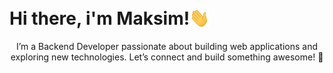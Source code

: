 <div align="center">
  <br/>
  <br/>
  <h1 style="display: flex">
    Hi there, i'm Maksim!
    <img src="https://github.com/ABSphreak/ABSphreak/blob/master/gifs/Hi.gif" width="32" height="32" />
  </h1>
  <p>
    I’m a Backend Developer passionate about building web applications and exploring new technologies. Let’s connect and build something awesome! 🚀
  </p>
  <br/>
</div>
